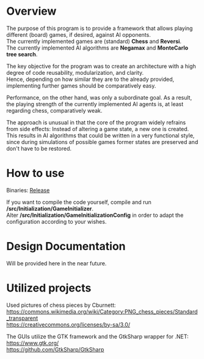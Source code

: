 # Overview

The purpose of this program is to provide a framework that allows playing different (board) games, if desired, against AI opponents. <br>
The currently implemented games are (standard) **Chess** and **Reversi**. <br>
The currently implemented AI algorithms are **Negamax** and **MonteCarlo tree search**. <br>

The key objective for the program was to create an architecture with a high degree of code reusability, modularization, and clarity. <br>
Hence, depending on how similar they are to the already provided, implementing further games should be comparatively easy.

Performance, on the other hand, was only a subordinate goal. As a result, the playing strength of the currently implemented AI agents is, at least regarding chess, comparatively weak.

The approach is unusual in that the core of the program widely refrains from side effects: Instead of altering a game state, a new one is created. This results in AI algorithms that could be written in a very functional style, since during simulations of possible games former states are preserved and don't have to be restored.

# How to use

Binaries: [Release](https://github.com/FlorianBrinkmeyer/GameFramework/releases/tag/0.9)

If you want to compile the code yourself, compile and run **/src/Initialization/GameInitializer**. <br>
Alter **/src/Initialization/GameInitializationConfig** in order to adapt the configuration according to your wishes.

# Design Documentation

Will be provided here in the near future.

# Utilized projects

Used pictures of chess pieces by Cburnett: <br>
https://commons.wikimedia.org/wiki/Category:PNG_chess_pieces/Standard_transparent <br>
https://creativecommons.org/licenses/by-sa/3.0/

The GUIs utilize the GTK framework and the GtkSharp wrapper for .NET: <br>
https://www.gtk.org/ <br>
https://github.com/GtkSharp/GtkSharp